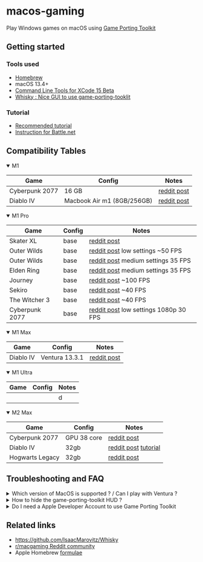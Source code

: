 # macos-gaming

Play Windows games on macOS using [Game Porting Toolkit](https://developer.apple.com/videos/play/wwdc2023/10123/)

## Getting started

### Tools used

- [Homebrew](https://brew.sh/)
- macOS 13.4+
- [Command Line Tools for XCode 15 Beta](https://developer.apple.com/download/all/?q=Command%20line%20tools%20for%20XCode%2015%20beta)
- [Whisky : Nice GUI to use game-porting-tooklit](https://github.com/IsaacMarovitz/Whisky)

### Tutorial

- [Recommended tutorial](https://t.co/uLSduBVpM8)
- [Instruction for Battle.net](https://www.reddit.com/r/macgaming/comments/14307be/comment/jn7dxzo/?utm_source=share&utm_medium=web2x&context=3)

## Compatibility Tables

<details open>
  <summary>M1</summary>

| Game           | Config                     | Notes                                                                                                             |
| -------------- | -------------------------- | ----------------------------------------------------------------------------------------------------------------- |
| Cyberpunk 2077 | 16 GB                      | [reddit post](https://www.reddit.com/r/macgaming/comments/142vjdz/i_got_cyberpunk_2077_running_on_an_m1_macbook/) |
| Diablo IV      | Macbook Air m1 (8GB/256GB) | [reddit post](https://www.reddit.com/r/macgaming/comments/143vwcy/diablo_iv_running_on_macbook_air_m1_8gb256gb/)  |

</details>

<details open>
  <summary>M1 Pro</summary>
  
| Game           | Config | Notes                                                                                                                                              |
| -------------- | ------ | -------------------------------------------------------------------------------------------------------------------------------------------------- |
| Skater XL      | base   | [reddit post](https://www.reddit.com/r/macgaming/comments/143jo8c/skater_xl_running_on_m1_pro_base_model_wgame/)                                   |
| Outer Wilds    | base   | [reddit post](https://www.reddit.com/r/macgaming/comments/1439cpz/some_games_i_tested_through_porting_toolkit/?sort=new) low settings ~50 FPS      |
| Outer Wilds    | base   | [reddit post](https://www.reddit.com/r/macgaming/comments/1439cpz/some_games_i_tested_through_porting_toolkit/?sort=new) medium settings 35 FPS    |
| Elden Ring     | base   | [reddit post](https://www.reddit.com/r/macgaming/comments/1439cpz/some_games_i_tested_through_porting_toolkit/?sort=new) medium settings 35 FPS    |
| Journey        | base   | [reddit post](https://www.reddit.com/r/macgaming/comments/1439cpz/some_games_i_tested_through_porting_toolkit/?sort=new) ~100 FPS                  |
| Sekiro         | base   | [reddit post](https://www.reddit.com/r/macgaming/comments/1439cpz/some_games_i_tested_through_porting_toolkit/?sort=new) ~40 FPS                   |
| The Witcher 3  | base   | [reddit post](https://www.reddit.com/r/macgaming/comments/1439cpz/some_games_i_tested_through_porting_toolkit/?sort=new) ~40 FPS                   |
| Cyberpunk 2077 | base   | [reddit post](https://www.reddit.com/r/macgaming/comments/1439cpz/some_games_i_tested_through_porting_toolkit/?sort=new) low settings 1080p 30 FPS |

</details>

<details open>
  <summary>M1 Max</summary>
  
| Game      | Config         | Notes                                                                                                     |
| --------- | -------------- | --------------------------------------------------------------------------------------------------------- |
| Diablo IV | Ventura 13.3.1 | [reddit post](https://www.reddit.com/r/macgaming/comments/143aii6/diablo_4_on_m1_max_macos_ventura_1331/) |

</details>

<details open>
  <summary>M1 Ultra</summary>

| Game | Config | Notes |
| ---- | ------ | ----- |
|      |        | d     |

</details>

<details open>
  <summary>M2 Max</summary>

| Game            | Config      | Notes                                                                                                                                                                                               |
| --------------- | ----------- | --------------------------------------------------------------------------------------------------------------------------------------------------------------------------------------------------- |
| Cyberpunk 2077  | GPU 38 core | [reddit post](https://www.reddit.com/r/macgaming/comments/1435ukq/cyberpunk_on_m2_max_wgame_porting_toolkit/)                                                                                       |
| Diablo IV       | 32gb        | [reddit post](https://www.reddit.com/r/macgaming/comments/14307be/diablo_iv_on_m2_max_using_macos_sonoma_and_game/) [tutorial](https://www.reddit.com/r/macgaming/comments/14307be/comment/jn7dxzo) |
| Hogwarts Legacy | 32gb        | [reddit post](https://www.reddit.com/r/macgaming/comments/14342uz/hogwarts_legacy_on_m2_max/)                                                                                                       |

</details>

## Troubleshooting and FAQ

<details>
  <summary>Which version of MacOS is supported ? / Can I play with Ventura ?</summary>

No it's not required, but Apple recommand to use the latest version of MacOS (Sonoma), in order to get the latest development tools.
However the Command Line Tools for XCode 15 Beta is required to use Game Porting Toolkit [source](https://www.reddit.com/r/macgaming/comments/14307be/comment/jn7str1/?utm_source=share&utm_medium=web2x&context=3)

</details>

<details>
  <summary>How to hide the game-porting-toolkit HUD ? </summary>
  Just use the `gameportingtoolkit-no-hud` binary instead of `gameportingtoolkit` binary.

</details>

<details>
  <summary>Do I need a Apple Developer Account to use Game Porting Toolkit</summary>
  No, but you might need an Apple Developer Account (free) if you chosse to download Game Porting Toolkit from the <https://developer.apple.com> website.
</details>

## Related links

- <https://github.com/IsaacMarovitz/Whisky>
- [r/macgaming Reddit community](https://www.reddit.com/r/macgaming/)
- Apple Homebrew [formulae](https://github.com/apple/homebrew-apple)
